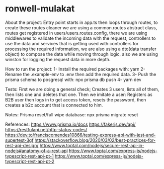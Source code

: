 # ronwell-mulakat

About the project:
Entry point starts in app.ts then loops through routes, to create these routes cleaner we are using a common.routes abstract class,
routes get registered in users/users.routes.config, there we are using middlewares to validate the incoming data with
the request, controllers to use the data and services that is getting used with controllers for processing the required
information, we are also using a dto(data transfer object) to compose the data while moving through logic, also we are using
winston for logging the request data in more depth.

How to run the project:
1- Install the required packages with: yarn
2- Rename the .example-env to .env then add the required data.
3- Push the prisma schema to posgresql with: npx prisma db push
4- yarn dev

Tests:
First we are doing a general check;
Creates 3 users, lists all of them, then lists one and deletes that one.
Then we imitate a user:
Registers as B2B user then logs in to get access token, resets the password, then creates a b2c account that is connected to him.

Notes:
Prisma reset/full wipe database:
npx prisma migrate reset

References:
https://www.prisma.io/docs
https://fakerjs.dev/api/
https://restfulapi.net/http-status-codes/
https://dev.to/franciscomendes10866/testing-express-api-with-jest-and-supertest-3gf
https://stackoverflow.blog/2020/03/02/best-practices-for-rest-api-design/
https://www.toptal.com/nodejs/secure-rest-api-in-nodejs#anatomy-of-a-rest-api
https://www.toptal.com/express-js/nodejs-typescript-rest-api-pt-1
https://www.toptal.com/express-js/nodejs-typescript-rest-api-pt-2
